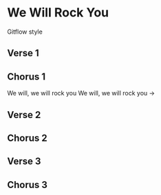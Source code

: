 # We Will Rock You
Gitflow style

## Verse 1

## Chorus 1
We will, we will rock you
We will, we will rock you
->
## Verse 2

## Chorus 2

## Verse 3

## Chorus 3
